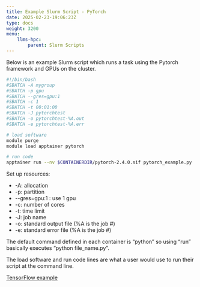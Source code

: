 ```yaml
---
title: Example Slurm Script - PyTorch
date: 2025-02-23-19:06:23Z
type: docs 
weight: 3200
menu: 
    llms-hpc:
        parent: Slurm Scripts
---
```


Below is an example Slurm script which runs a task using the Pytorch framework and GPUs on the cluster.

```bash
#!/bin/bash
#SBATCH -A mygroup
#SBATCH -p gpu
#SBATCH --gres=gpu:1
#SBATCH -c 1
#SBATCH -t 00:01:00
#SBATCH -J pytorchtest
#SBATCH -o pytorchtest-%A.out
#SBATCH -e pytorchtest-%A.err

# load software
module purge
module load apptainer pytorch

# run code
apptainer run --nv $CONTAINERDIR/pytorch-2.4.0.sif pytorch_example.py

```

Set up resources:
* -A: allocation
* -p: partition
* --gres=gpu:1 : use 1 gpu
* -c: number of cores
* -t: time limit
* -J: job name
* -o: standard output file (%A is the job #)
* -e: standard error file (%A is the job #)

The default command defined in each container is “python” so using “run” basically executes “python file_name.py”.

The load software and run code lines are what a user would use to run their script at the command line.

[TensorFlow example](https://www.rc.virginia.edu/userinfo/rivanna/software/tensorflow/#tensorflow-slurm-jobs) 



